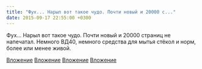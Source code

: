 ```yaml
---
title: "Фух... Нарыл вот такое чудо. Почти новый и 20000 с..."
date: 2015-09-17 22:55:00 +0300
---
```


Фух... Нарыл вот такое чудо. Почти новый и 20000 страниц не напечатал. Немного ВД40, немного средства для мытья стёкол и норм, более или менее живой.


[Вложение](https://vk.com/photo41076938_381175747)
[Вложение](https://vk.com/photo41076938_381175735)
[Вложение](https://vk.com/photo41076938_381175742)
[Вложение](https://vk.com/photo41076938_381175743)
